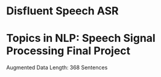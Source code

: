 # Disfluent Speech ASR

# Topics in NLP: Speech Signal Processing Final Project

Augmented Data Length: 368 Sentences
